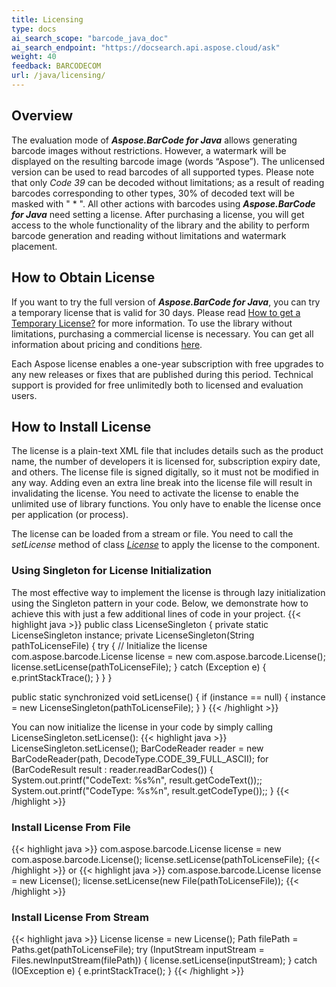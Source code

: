 ```yaml
---
title: Licensing
type: docs
ai_search_scope: "barcode_java_doc"
ai_search_endpoint: "https://docsearch.api.aspose.cloud/ask"
weight: 40
feedback: BARCODECOM
url: /java/licensing/
---
```


## **Overview**

The evaluation mode of ***Aspose.BarCode for Java*** allows generating barcode images without restrictions. However, a
watermark will be displayed on the resulting barcode image (words “Aspose”). The unlicensed version can be used to read
barcodes of all supported types. Please note that only *Code 39* can be decoded without limitations; as a result of
reading barcodes corresponding to other types, 30% of decoded text will be masked with " * ". All other actions with
barcodes using ***Aspose.BarCode for Java*** need setting a license. After purchasing a license, you will get access to
the whole functionality of the library and the ability to perform barcode generation and reading without limitations and
watermark placement.

## **How to Obtain License**

If you want to try the full version of ***Aspose.BarCode for Java***, you can try a temporary license that is valid for
30 days. Please read [How to get a Temporary License?](https://purchase.aspose.com/temporary-license) for more
information. To use the library without limitations, purchasing a commercial license is necessary. You can get all
information about pricing and conditions [here](https://purchase.aspose.com/admin/pricing/barcode/java).

Each Aspose license enables a one-year subscription with free upgrades to any new releases or fixes that are published
during this period. Technical support is provided for free unlimitedly both to licensed and evaluation users.

## **How to Install License**

The license is a plain-text XML file that includes details such as the product name, the number of developers it is
licensed for, subscription expiry date, and others. The license file is signed digitally, so it must not be modified in
any way. Adding even an extra line break into the license file will result in invalidating the license. You need to
activate the license to enable the unlimited use of library functions. You only have to enable the license once per
application (or process).

The license can be loaded from a stream or file.
You need to call the *setLicense* method of class [
*License*](https://reference.aspose.com/barcode//java/com.aspose.barcode/license) to apply the license to the component.

### **Using Singleton for License Initialization**

The most effective way to implement the license is through lazy initialization using the Singleton pattern in your code.
Below, we demonstrate how to achieve this with just a few additional lines of code in your project.
{{< highlight java >}}
public class LicenseSingleton
{
    private static LicenseSingleton instance;
    private LicenseSingleton(String pathToLicenseFile)
    {
      try
      {
      // Initialize the license
       com.aspose.barcode.License license = new com.aspose.barcode.License();
       license.setLicense(pathToLicenseFile);
      }
      catch (Exception e)
      {
        e.printStackTrace();
      }
    } 
}

public static synchronized void setLicense()
{
    if (instance == null)
    {
      instance = new LicenseSingleton(pathToLicenseFile);
    }
}
{{< /highlight >}}

You can now initialize the license in your code by simply calling LicenseSingleton.setLicense():
{{< highlight java >}}
LicenseSingleton.setLicense();
BarCodeReader reader = new BarCodeReader(path, DecodeType.CODE_39_FULL_ASCII);
for (BarCodeResult result : reader.readBarCodes())
{
  System.out.printf("CodeText: %s%n", result.getCodeText());;
  System.out.printf("CodeType: %s%n", result.getCodeType());;
}
{{< /highlight >}}

### **Install License From File**

{{< highlight java >}}
com.aspose.barcode.License license = new com.aspose.barcode.License();
license.setLicense(pathToLicenseFile);
{{< /highlight >}}
or
{{< highlight java >}}
com.aspose.barcode.License license = new License();
license.setLicense(new File(pathToLicenseFile));
{{< /highlight >}}

### **Install License From Stream**

{{< highlight java >}}
License license = new License();
Path filePath = Paths.get(pathToLicenseFile);
try (InputStream inputStream = Files.newInputStream(filePath))
{
  license.setLicense(inputStream);
}
catch (IOException e)
{
  e.printStackTrace();
}
{{< /highlight >}}

<!--
### **Configure Metered Key**
Aspose.BarCode for Java allows developers to apply metered keys. It is a new licensing mechanism that can be applied along with the existing licensing method. Those customers who want to be billed based on the usage of API features can apply metered licensing. For more details, please refer to [Metered Licensing FAQ](https://purchase.aspose.com/faqs/licensing/metered).

Class [*Metered*](https://reference.aspose.com/barcode/java/com.aspose.barcode.metered/package-frame) has been introduced to apply the metered key. The sample code snippet demonstrating how to set metered public and private keys is provided below.

{{< gist "aspose-com-gists" "9dea2dd38be50330a824dd05da062a97" "Examples-src-main-java-com-aspose-barcode-examples-ApplyMeteredKey-ApplyMeteredKey.java" >}}
-->

